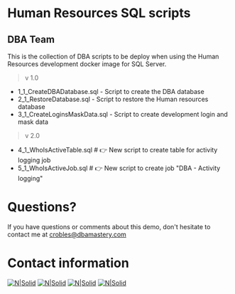 # Human Resources SQL scripts
## DBA Team

This is the collection of DBA scripts to be deploy when using the Human Resources development docker image for SQL Server.

> v 1.0
* 1_1_CreateDBADatabase.sql - Script to create the DBA database
* 2_1_RestoreDatabase.sql - Script to restore the Human resources database
* 3_1_CreateLoginsMaskData.sql - Script to create development login and mask data

> v 2.0
* 4_1_WhoIsActiveTable.sql # 👉 New script to create table for activity logging job  
* 5_1_WhoIsActiveJob.sql # 👉 New script to create job "DBA - Activity logging"  


# Questions?
If you have questions or comments about this demo, don't hesitate to contact me at <crobles@dbamastery.com>

# Contact information
[![N|Solid](http://dbamastery.com/wp-content/uploads/2018/08/if_twitter_circle_color_107170.png)](https://twitter.com/dbamastery) [![N|Solid](http://dbamastery.com/wp-content/uploads/2018/08/if_github_circle_black_107161.png)](https://github.com/dbamaster) [![N|Solid](http://dbamastery.com/wp-content/uploads/2018/08/if_linkedin_circle_color_107178.png)](https://www.linkedin.com/in/croblesdba/) [![N|Solid](http://dbamastery.com/wp-content/uploads/2018/08/if_browser_1055104.png)](http://dbamastery.com/)
